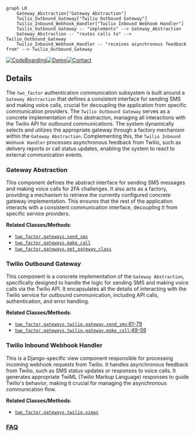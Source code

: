 ```mermaid
graph LR
    Gateway_Abstraction["Gateway Abstraction"]
    Twilio_Outbound_Gateway["Twilio Outbound Gateway"]
    Twilio_Inbound_Webhook_Handler["Twilio Inbound Webhook Handler"]
    Twilio_Outbound_Gateway -- "implements" --> Gateway_Abstraction
    Gateway_Abstraction -- "routes calls to" --> Twilio_Outbound_Gateway
    Twilio_Inbound_Webhook_Handler -- "receives asynchronous feedback from" --> Twilio_Outbound_Gateway
```

[![CodeBoarding](https://img.shields.io/badge/Generated%20by-CodeBoarding-9cf?style=flat-square)](https://github.com/CodeBoarding/GeneratedOnBoardings)[![Demo](https://img.shields.io/badge/Try%20our-Demo-blue?style=flat-square)](https://www.codeboarding.org/demo)[![Contact](https://img.shields.io/badge/Contact%20us%20-%20contact@codeboarding.org-lightgrey?style=flat-square)](mailto:contact@codeboarding.org)

## Details

The `two_factor` authentication communication subsystem is built around a `Gateway Abstraction` that defines a consistent interface for sending SMS and making voice calls, crucial for decoupling the application from specific communication providers. The `Twilio Outbound Gateway` serves as a concrete implementation of this abstraction, managing all interactions with the Twilio API for outbound communications. The system dynamically selects and utilizes the appropriate gateway through a factory mechanism within the `Gateway Abstraction`. Complementing this, the `Twilio Inbound Webhook Handler` processes asynchronous feedback from Twilio, such as delivery reports or call status updates, enabling the system to react to external communication events.

### Gateway Abstraction
This component defines the abstract interface for sending SMS messages and making voice calls for 2FA challenges. It also acts as a factory, providing a mechanism to retrieve the currently configured concrete gateway implementation. This ensures that the rest of the application interacts with a consistent communication interface, decoupling it from specific service providers.


**Related Classes/Methods**:

- <a href="https://github.com/jazzband/django-two-factor-auth/blob/master/two_factor/gateways/__init__.py" target="_blank" rel="noopener noreferrer">`two_factor.gateways.send_sms`</a>
- <a href="https://github.com/jazzband/django-two-factor-auth/blob/master/two_factor/gateways/__init__.py" target="_blank" rel="noopener noreferrer">`two_factor.gateways.make_call`</a>
- <a href="https://github.com/jazzband/django-two-factor-auth/blob/master/two_factor/gateways/__init__.py" target="_blank" rel="noopener noreferrer">`two_factor.gateways.get_gateway_class`</a>


### Twilio Outbound Gateway
This component is a concrete implementation of the `Gateway Abstraction`, specifically designed to handle the logic for sending SMS and making voice calls via the Twilio API. It encapsulates all the details of interacting with the Twilio service for outbound communication, including API calls, authentication, and error handling.


**Related Classes/Methods**:

- <a href="https://github.com/jazzband/django-two-factor-auth/blob/master/two_factor/gateways/twilio/gateway.py#L61-L79" target="_blank" rel="noopener noreferrer">`two_factor.gateways.twilio.gateway.send_sms`:61-79</a>
- <a href="https://github.com/jazzband/django-two-factor-auth/blob/master/two_factor/gateways/twilio/gateway.py#L49-L59" target="_blank" rel="noopener noreferrer">`two_factor.gateways.twilio.gateway.make_call`:49-59</a>


### Twilio Inbound Webhook Handler
This is a Django-specific view component responsible for processing incoming webhook requests from Twilio. It handles asynchronous feedback from Twilio, such as SMS status updates or responses to voice calls. It generates appropriate TwiML (Twilio Markup Language) responses to guide Twilio's behavior, making it crucial for managing the asynchronous communication flow.


**Related Classes/Methods**:

- <a href="https://github.com/jazzband/django-two-factor-auth/blob/master/two_factor/gateways/twilio/views.py" target="_blank" rel="noopener noreferrer">`two_factor.gateways.twilio.views`</a>




### [FAQ](https://github.com/CodeBoarding/GeneratedOnBoardings/tree/main?tab=readme-ov-file#faq)
